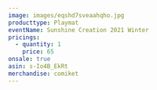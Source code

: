 ```yaml
---
image: images/eqshd7sveaahqho.jpg
producttype: Playmat
eventName: Sunshine Creation 2021 Winter
pricings:
  - quantity: 1
    price: 65
onsale: true
asin: s-Io4B_EkRt
merchandise: comiket
---
```

